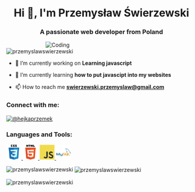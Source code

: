 <h1 align="center">Hi 👋, I'm Przemysław Świerzewski</h1>
<h3 align="center">A passionate web developer from Poland</h3>
<img align="right" alt="Coding" width="400" src="https://78.media.tumblr.com/95f02d55724b631531d0b32dbd001297/tumblr_p177vracYv1wh4uq0o1_1280.gif"></img>

<p align="left"> <img src="https://komarev.com/ghpvc/?username=przemyslawswierzewski&label=Profile%20views&color=0e75b6&style=flat" alt="przemyslawswierzewski" /> </p>



- 🔭 I’m currently working on **Learning javascript**

- 🌱 I’m currently learning **how to put javascipt into my websites**

- 📫 How to reach me **swierzewski.przemyslaw@gmail.com**

<h3 align="left">Connect with me:</h3>
<p align="left">
<a href="https://instagram.com/@hejkaprzemek" target="blank"><img align="center" src="https://raw.githubusercontent.com/rahuldkjain/github-profile-readme-generator/master/src/images/icons/Social/instagram.svg" alt="@hejkaprzemek" height="30" width="40" /></a>
</p>

<h3 align="left">Languages and Tools:</h3>
<p align="left"> <a href="https://www.w3schools.com/css/" target="_blank" rel="noreferrer"> <img src="https://raw.githubusercontent.com/devicons/devicon/master/icons/css3/css3-original-wordmark.svg" alt="css3" width="40" height="40"/> </a> <a href="https://www.w3.org/html/" target="_blank" rel="noreferrer"> <img src="https://raw.githubusercontent.com/devicons/devicon/master/icons/html5/html5-original-wordmark.svg" alt="html5" width="40" height="40"/> </a> <a href="https://developer.mozilla.org/en-US/docs/Web/JavaScript" target="_blank" rel="noreferrer"> <img src="https://raw.githubusercontent.com/devicons/devicon/master/icons/javascript/javascript-original.svg" alt="javascript" width="40" height="40"/> </a> <a href="https://www.mysql.com/" target="_blank" rel="noreferrer"> <img src="https://raw.githubusercontent.com/devicons/devicon/master/icons/mysql/mysql-original-wordmark.svg" alt="mysql" width="40" height="40"/> </a> </p>

<p><img align="left" src="https://github-readme-stats.vercel.app/api/top-langs?username=przemyslawswierzewski&show_icons=true&locale=en&layout=compact" alt="przemyslawswierzewski" /></p>

<p>&nbsp;<img align="center" src="https://github-readme-stats.vercel.app/api?username=przemyslawswierzewski&show_icons=true&locale=en" alt="przemyslawswierzewski" /></p>

<p><img align="center" src="https://github-readme-streak-stats.herokuapp.com/?user=przemyslawswierzewski&" alt="przemyslawswierzewski" /></p>
